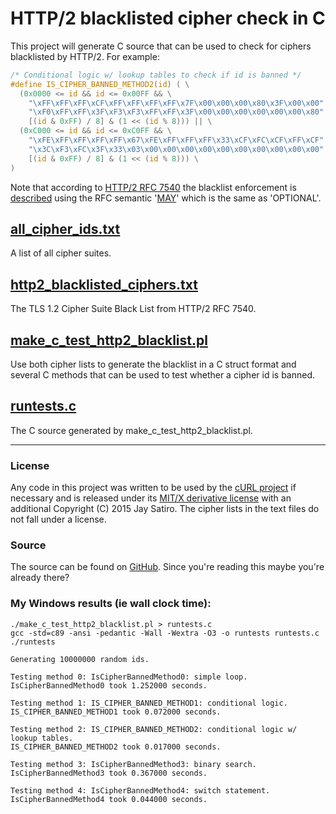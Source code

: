 HTTP/2 blacklisted cipher check in C
====================================

This project will generate C source that can be used to check for ciphers blacklisted by HTTP/2.
For example:

```c
/* Conditional logic w/ lookup tables to check if id is banned */
#define IS_CIPHER_BANNED_METHOD2(id) ( \
  (0x0000 <= id && id <= 0x00FF && \
    "\xFF\xFF\xFF\xCF\xFF\xFF\xFF\xFF\x7F\x00\x00\x00\x80\x3F\x00\x00" \
    "\xF0\xFF\xFF\x3F\xF3\xF3\xFF\xFF\x3F\x00\x00\x00\x00\x00\x00\x80" \
    [(id & 0xFF) / 8] & (1 << (id % 8))) || \
  (0xC000 <= id && id <= 0xC0FF && \
    "\xFE\xFF\xFF\xFF\xFF\x67\xFE\xFF\xFF\xFF\x33\xCF\xFC\xCF\xFF\xCF" \
    "\x3C\xF3\xFC\x3F\x33\x03\x00\x00\x00\x00\x00\x00\x00\x00\x00\x00" \
    [(id & 0xFF) / 8] & (1 << (id % 8))) \
)
```

Note that according to [HTTP/2 RFC 7540](https://tools.ietf.org/html/rfc7540) the blacklist enforcement is [described](https://tools.ietf.org/html/rfc7540#appendix-A) using the RFC semantic '[MAY](https://tools.ietf.org/html/rfc2119#section-5)' which is the same as 'OPTIONAL'.

[all_cipher_ids.txt](https://github.com/jay/http2_blacklisted_ciphers/blob/master/all_cipher_ids.txt)
------------------
A list of all cipher suites.

[http2_blacklisted_ciphers.txt](https://github.com/jay/http2_blacklisted_ciphers/blob/master/http2_blacklisted_ciphers.txt)
-----------------------------
The TLS 1.2 Cipher Suite Black List from HTTP/2 RFC 7540.

[make_c_test_http2_blacklist.pl](https://github.com/jay/http2_blacklisted_ciphers/blob/master/make_c_test_http2_blacklist.pl)
------------------------------
Use both cipher lists to generate the blacklist in a C struct format and several C methods that can be used to test whether a cipher id is banned.

[runtests.c](https://github.com/jay/http2_blacklisted_ciphers/blob/master/runtests.c)
----------
The C source generated by make_c_test_http2_blacklist.pl.

---

### License

Any code in this project was written to be used by the [cURL project](http://curl.haxx.se/) if necessary and is released under its [MIT/X derivative license](http://curl.haxx.se/docs/copyright.html) with an additional Copyright (C) 2015 Jay Satiro. The cipher lists in the text files do not fall under a license.

### Source

The source can be found on [GitHub](https://github.com/jay/http2_blacklisted_ciphers). Since you're reading this maybe you're already there?

### My Windows results (ie wall clock time):

```
./make_c_test_http2_blacklist.pl > runtests.c
gcc -std=c89 -ansi -pedantic -Wall -Wextra -O3 -o runtests runtests.c
./runtests
```
```
Generating 10000000 random ids.

Testing method 0: IsCipherBannedMethod0: simple loop.
IsCipherBannedMethod0 took 1.252000 seconds.

Testing method 1: IS_CIPHER_BANNED_METHOD1: conditional logic.
IS_CIPHER_BANNED_METHOD1 took 0.072000 seconds.

Testing method 2: IS_CIPHER_BANNED_METHOD2: conditional logic w/ lookup tables.
IS_CIPHER_BANNED_METHOD2 took 0.017000 seconds.

Testing method 3: IsCipherBannedMethod3: binary search.
IsCipherBannedMethod3 took 0.367000 seconds.

Testing method 4: IsCipherBannedMethod4: switch statement.
IsCipherBannedMethod4 took 0.044000 seconds.
```

